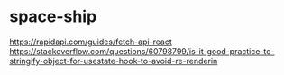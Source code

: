 # space-ship


https://rapidapi.com/guides/fetch-api-react
https://stackoverflow.com/questions/60798799/is-it-good-practice-to-stringify-object-for-usestate-hook-to-avoid-re-renderin